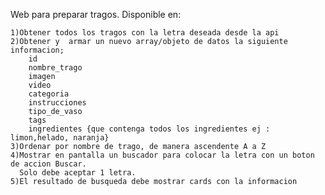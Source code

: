 Web para preparar tragos. Disponible en: 
    
    1)Obtener todos los tragos con la letra deseada desde la api
    2)Obtener y  armar un nuevo array/objeto de datos la siguiente informacion;
        id
        nombre_trago
        imagen               
        video                
        categoria
        instrucciones                
        tipo_de_vaso               
        tags                
        ingredientes {que contenga todos los ingredientes ej : limon,helado, naranja}
    3)Ordenar por nombre de trago, de manera ascendente A a Z            
    4)Mostrar en pantalla un buscador para colocar la letra con un boton de accion Buscar.
      Solo debe aceptar 1 letra.
    5)El resultado de busqueda debe mostrar cards con la informacion 
    